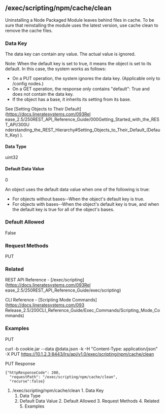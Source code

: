## /exec/scripting/npm/cache/clean

Uninstalling a Node Packaged Module leaves behind files in cache. To be sure
that reinstalling the module uses the latest version, use cache clean to
remove the cache files.

### Data Key

The data key can contain any value. The actual value is ignored.

Note: When the default key is set to true, it means the object is set to its
default. In this case, the system works as follows:

  * On a PUT operation, the system ignores the data key. (Applicable only to /config nodes.)
  * On a GET operation, the response only contains "default": True and does not contain the data key.
  * If the object has a base, it inherits its setting from its base.

See [Setting Objects to Their Default](https://docs.lineratesystems.com/093Rel
ease_2.5/250REST_API_Reference_Guide/000Getting_Started_with_the_REST_API/300U
nderstanding_the_REST_Hierarchy#Setting_Objects_to_Their_Default_(Default_Key)
).

#### Data Type

uint32

#### Default Data Value

0

An object uses the default data value when one of the following is true:

  * For objects without bases--When the object's default key is true.
  * For objects with bases--When the object's default key is true, and when the default key is true for all of the object's bases.

### Default Allowed

False

### Request Methods

PUT

### Related

REST API Reference - [/exec/scripting](https://docs.lineratesystems.com/093Rel
ease_2.5/250REST_API_Reference_Guide/exec/scripting)

CLI Reference - [Scripting Mode Commands](https://docs.lineratesystems.com/093
Release_2.5/200CLI_Reference_Guide/Exec_Commands/Scripting_Mode_Commands)

### Examples

PUT

curl -b cookie.jar --data @data.json -k -H "Content-Type: application/json" -X
PUT https://10.1.2.3:8443/lrs/api/v1.0/exec/scripting/npm/cache/clean

PUT Response

    
    {"httpResponseCode": 200,
      "requestPath": "/exec/scripting/npm/cache/clean",
      "recurse":false}

  1. /exec/scripting/npm/cache/clean
    1. Data Key
      1. Data Type
      2. Default Data Value
    2. Default Allowed
    3. Request Methods
    4. Related
    5. Examples

